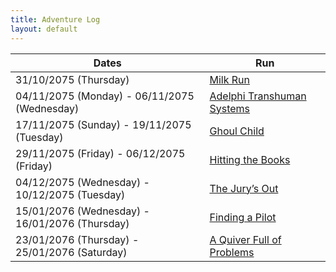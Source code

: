 ```yaml
---
title: Adventure Log
layout: default
---
```


| Dates                                          | Run                                                       |
| ---------------------------------------------- | --------------------------------------------------------- |
| 31/10/2075 (Thursday)                          | [Milk Run](MilkRun.md)                                    |
| 04/11/2075 (Monday) - 06/11/2075 (Wednesday)   | [Adelphi Transhuman Systems](AdelphiTranshumanSystems.md) |
| 17/11/2075 (Sunday) - 19/11/2075 (Tuesday)     | [Ghoul Child](GhoulChild.md)                              |
| 29/11/2075 (Friday) - 06/12/2075 (Friday)      | [Hitting the Books](HittingTheBooks.md)                   |
| 04/12/2075 (Wednesday) - 10/12/2075 (Tuesday)  | [The Jury’s Out](TheJurysOut.md)                          |
| 15/01/2076 (Wednesday) - 16/01/2076 (Thursday) | [Finding a Pilot](FindingAPilot.md)                       |
| 23/01/2076 (Thursday) - 25/01/2076 (Saturday)  | [A Quiver Full of Problems](AQuiverFullOfProblems.md)     |
